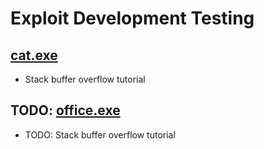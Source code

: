 
# Exploit Development Testing

## [cat.exe](cat)

* Stack buffer overflow tutorial

## TODO: [office.exe](office)

* TODO: Stack buffer overflow tutorial

